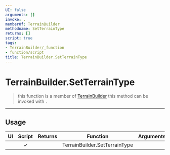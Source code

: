 ```yaml
---
UI: false
arguments: []
invoke: .
memberOf: TerrainBuilder
methodname: SetTerrainType
returns: []
script: true
tags:
- TerrainBuilder/_function
- function/script
title: TerrainBuilder.SetTerrainType
---
```

# TerrainBuilder.SetTerrainType
> this function is a member of [TerrainBuilder](civ-6/lua/TerrainBuilder.md)
> this method can be invoked with `.`
-----
## Usage
|  UI | Script | Returns | Function | Arguments |
|:---:|:------:|-------:|:--------:|:---------|
| |✓||TerrainBuilder.SetTerrainType||
